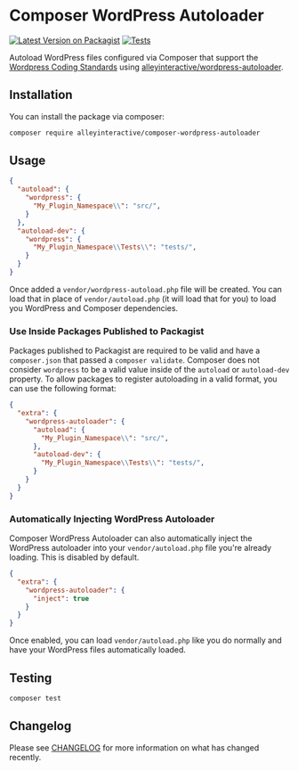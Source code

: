 # Composer WordPress Autoloader

[![Latest Version on Packagist](https://img.shields.io/packagist/v/alleyinteractive/composer-wordpress-autoloader.svg?style=flat-square)](https://packagist.org/packages/alleyinteractive/composer-wordpress-autoloader)
[![Tests](https://github.com/alleyinteractive/composer-wordpress-autoloader/actions/workflows/tests.yml/badge.svg)](https://github.com/alleyinteractive/composer-wordpress-autoloader/actions/workflows/tests.yml)

Autoload WordPress files configured via Composer that support the [Wordpress
Coding
Standards](https://developer.wordpress.org/coding-standards/wordpress-coding-standards/php/)
using
[alleyinteractive/wordpress-autoloader](https://github.com/alleyinteractive/wordpress-autoloader).

## Installation

You can install the package via composer:

```bash
composer require alleyinteractive/composer-wordpress-autoloader
```

## Usage

```json
{
  "autoload": {
    "wordpress": {
      "My_Plugin_Namespace\\": "src/",
    }
  },
  "autoload-dev": {
    "wordpress": {
      "My_Plugin_Namespace\\Tests\\": "tests/",
    }
  }
}
```

Once added a `vendor/wordpress-autoload.php` file will be created. You can load
that in place of `vendor/autoload.php` (it will load that for you) to load you
WordPress and Composer dependencies.

### Use Inside Packages Published to Packagist

Packages published to Packagist are required to be valid and have a
`composer.json` that passed a `composer validate`. Composer does not consider
`wordpress` to be a valid value inside of the `autoload` or `autoload-dev`
property. To allow packages to register autoloading in a valid format, you can
use the following format:

```json
{
  "extra": {
    "wordpress-autoloader": {
      "autoload": {
        "My_Plugin_Namespace\\": "src/",
      },
      "autoload-dev": {
        "My_Plugin_Namespace\\Tests\\": "tests/",
      }
    }
  }
}
```

### Automatically Injecting WordPress Autoloader

Composer WordPress Autoloader can also automatically inject the WordPress
autoloader into your `vendor/autoload.php` file you're already loading. This is
disabled by default.

```json
{
  "extra": {
    "wordpress-autoloader": {
      "inject": true
    }
  }
}
```

Once enabled, you can load `vendor/autoload.php` like you do normally and have
your WordPress files automatically loaded.

## Testing

```bash
composer test
```

## Changelog

Please see [CHANGELOG](CHANGELOG.md) for more information on what has changed recently.
